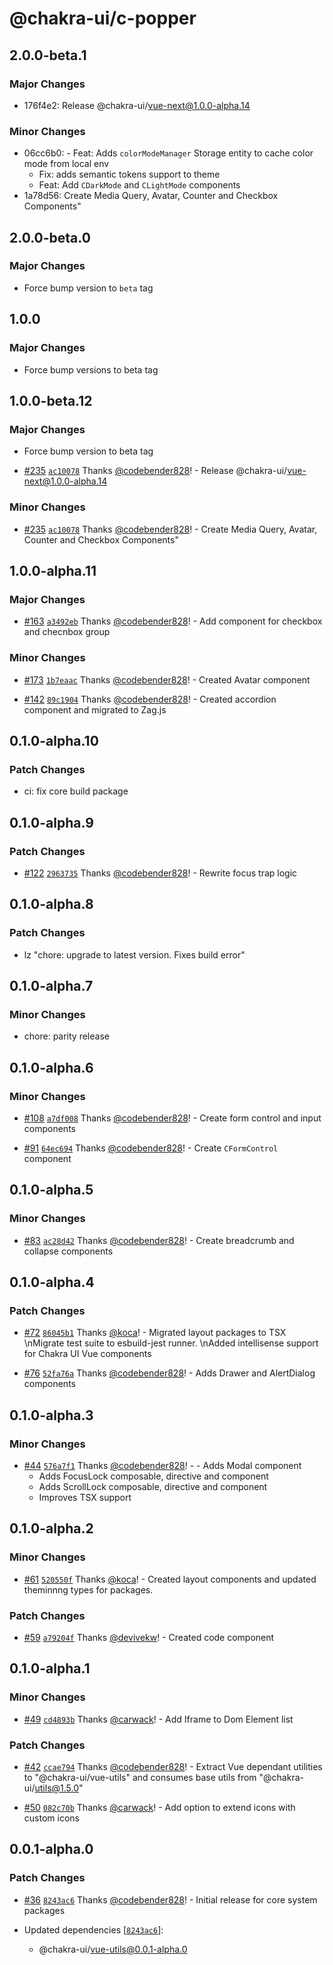 # @chakra-ui/c-popper

## 2.0.0-beta.1

### Major Changes

- 176f4e2: Release @chakra-ui/vue-next@1.0.0-alpha.14

### Minor Changes

- 06cc6b0: - Feat: Adds `colorModeManager` Storage entity to cache color mode
  from local env
  - Fix: adds semantic tokens support to theme
  - Feat: Add `CDarkMode` and `CLightMode` components
- 1a78d56: Create Media Query, Avatar, Counter and Checkbox Components"

## 2.0.0-beta.0

### Major Changes

- Force bump version to `beta` tag

## 1.0.0

### Major Changes

- Force bump versions to beta tag

## 1.0.0-beta.12

### Major Changes

- Force bump version to beta tag

* [#235](https://github.com/chakra-ui/chakra-ui-vue-next/pull/235)
  [`ac10078`](https://github.com/chakra-ui/chakra-ui-vue-next/commit/ac100782efcfb13caf38a4d17008117169aff079)
  Thanks [@codebender828](https://github.com/codebender828)! - Release
  @chakra-ui/vue-next@1.0.0-alpha.14

### Minor Changes

- [#235](https://github.com/chakra-ui/chakra-ui-vue-next/pull/235)
  [`ac10078`](https://github.com/chakra-ui/chakra-ui-vue-next/commit/ac100782efcfb13caf38a4d17008117169aff079)
  Thanks [@codebender828](https://github.com/codebender828)! - Create Media
  Query, Avatar, Counter and Checkbox Components"

## 1.0.0-alpha.11

### Major Changes

- [#163](https://github.com/chakra-ui/chakra-ui-vue-next/pull/163)
  [`a3492eb`](https://github.com/chakra-ui/chakra-ui-vue-next/commit/a3492eb70b30207ab97a1a5b9273f70d14159df9)
  Thanks [@codebender828](https://github.com/codebender828)! - Add component for
  checkbox and checnbox group

### Minor Changes

- [#173](https://github.com/chakra-ui/chakra-ui-vue-next/pull/173)
  [`1b7eaac`](https://github.com/chakra-ui/chakra-ui-vue-next/commit/1b7eaacf56921498ea20166236d872fad698e8dd)
  Thanks [@codebender828](https://github.com/codebender828)! - Created Avatar
  component

* [#142](https://github.com/chakra-ui/chakra-ui-vue-next/pull/142)
  [`89c1904`](https://github.com/chakra-ui/chakra-ui-vue-next/commit/89c1904006578fca45c1938cf9d8cd44008ba0ab)
  Thanks [@codebender828](https://github.com/codebender828)! - Created accordion
  component and migrated to Zag.js

## 0.1.0-alpha.10

### Patch Changes

- ci: fix core build package

## 0.1.0-alpha.9

### Patch Changes

- [#122](https://github.com/chakra-ui/chakra-ui-vue-next/pull/122)
  [`2963735`](https://github.com/chakra-ui/chakra-ui-vue-next/commit/29637355d6e37257e7ce43c10851049aba229359)
  Thanks [@codebender828](https://github.com/codebender828)! - Rewrite focus
  trap logic

## 0.1.0-alpha.8

### Patch Changes

- lz "chore: upgrade to latest version. Fixes build error"

## 0.1.0-alpha.7

### Minor Changes

- chore: parity release

## 0.1.0-alpha.6

### Minor Changes

- [#108](https://github.com/chakra-ui/chakra-ui-vue-next/pull/108)
  [`a7df008`](https://github.com/chakra-ui/chakra-ui-vue-next/commit/a7df008af57158fbd9240645d4177cf862ca764d)
  Thanks [@codebender828](https://github.com/codebender828)! - Create form
  control and input components

* [#91](https://github.com/chakra-ui/chakra-ui-vue-next/pull/91)
  [`64ec694`](https://github.com/chakra-ui/chakra-ui-vue-next/commit/64ec694a67bf0932ad8d7569cf4347cd1da48513)
  Thanks [@codebender828](https://github.com/codebender828)! - Create
  `CFormControl` component

## 0.1.0-alpha.5

### Minor Changes

- [#83](https://github.com/chakra-ui/chakra-ui-vue-next/pull/83)
  [`ac28d42`](https://github.com/chakra-ui/chakra-ui-vue-next/commit/ac28d4217c3afb83383801316876f982163c5f5c)
  Thanks [@codebender828](https://github.com/codebender828)! - Create breadcrumb
  and collapse components

## 0.1.0-alpha.4

### Patch Changes

- [#72](https://github.com/chakra-ui/chakra-ui-vue-next/pull/72)
  [`86045b1`](https://github.com/chakra-ui/chakra-ui-vue-next/commit/86045b1c34a21c05f93015489a461887beffee27)
  Thanks [@koca](https://github.com/koca)! - Migrated layout packages to TSX
  \nMigrate test suite to esbuild-jest runner. \nAdded intellisense support for
  Chakra UI Vue components

* [#76](https://github.com/chakra-ui/chakra-ui-vue-next/pull/76)
  [`52fa76a`](https://github.com/chakra-ui/chakra-ui-vue-next/commit/52fa76ab461cf53ac619bcab0e591fe525a7a30b)
  Thanks [@codebender828](https://github.com/codebender828)! - Adds Drawer and
  AlertDialog components

## 0.1.0-alpha.3

### Minor Changes

- [#44](https://github.com/chakra-ui/chakra-ui-vue-next/pull/44)
  [`576a7f1`](https://github.com/chakra-ui/chakra-ui-vue-next/commit/576a7f12c179852ebfd9ee1905764357d7698dd6)
  Thanks [@codebender828](https://github.com/codebender828)! - - Adds Modal
  component
  - Adds FocusLock composable, directive and component
  - Adds ScrollLock composable, directive and component
  - Improves TSX support

## 0.1.0-alpha.2

### Minor Changes

- [#61](https://github.com/chakra-ui/chakra-ui-vue-next/pull/61)
  [`520550f`](https://github.com/chakra-ui/chakra-ui-vue-next/commit/520550f0a233af45d83a5dd49907646422b39eb9)
  Thanks [@koca](https://github.com/koca)! - Created layout components and
  updated theminnng types for packages.

### Patch Changes

- [#59](https://github.com/chakra-ui/chakra-ui-vue-next/pull/59)
  [`a79204f`](https://github.com/chakra-ui/chakra-ui-vue-next/commit/a79204f8a6786fdb6456632350480a14e17ad345)
  Thanks [@devivekw](https://github.com/devivekw)! - Created code component

## 0.1.0-alpha.1

### Minor Changes

- [#49](https://github.com/chakra-ui/chakra-ui-vue-next/pull/49)
  [`cd4893b`](https://github.com/chakra-ui/chakra-ui-vue-next/commit/cd4893b6a27df39b59066c6e1d714b3830cf41bd)
  Thanks [@carwack](https://github.com/carwack)! - Add Iframe to Dom Element
  list

### Patch Changes

- [#42](https://github.com/chakra-ui/chakra-ui-vue-next/pull/42)
  [`ccae794`](https://github.com/chakra-ui/chakra-ui-vue-next/commit/ccae794937096c98b50dd5b72ac21856bd0e0e67)
  Thanks [@codebender828](https://github.com/codebender828)! - Extract Vue
  dependant utilities to "@chakra-ui/vue-utils" and consumes base utils from
  "@chakra-ui/utils@1.5.0"

* [#50](https://github.com/chakra-ui/chakra-ui-vue-next/pull/50)
  [`082c70b`](https://github.com/chakra-ui/chakra-ui-vue-next/commit/082c70b03bd0e07704e1285592f515b3a43073b4)
  Thanks [@carwack](https://github.com/carwack)! - Add option to extend icons
  with custom icons

## 0.0.1-alpha.0

### Patch Changes

- [#36](https://github.com/chakra-ui/chakra-ui-vue-next/pull/36)
  [`8243ac6`](https://github.com/chakra-ui/chakra-ui-vue-next/commit/8243ac6cdc1ef47e56b3ec2f4635f44396273ee8)
  Thanks [@codebender828](https://github.com/codebender828)! - Initial release
  for core system packages

- Updated dependencies
  [[`8243ac6`](https://github.com/chakra-ui/chakra-ui-vue-next/commit/8243ac6cdc1ef47e56b3ec2f4635f44396273ee8)]:
  - @chakra-ui/vue-utils@0.0.1-alpha.0
